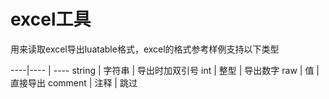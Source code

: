 # excel工具

用来读取excel导出luatable格式，excel的格式参考样例支持以下类型

----|---- | ----
string | 字符串 | 导出时加双引号
int | 整型 | 导出数字
raw | 值 | 直接导出
comment | 注释 | 跳过